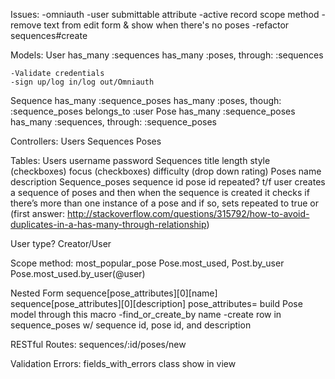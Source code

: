 Issues:
  -omniauth
  -user submittable attribute
  -active record scope method
  -remove text from edit form & show when there's no poses
  -refactor sequences#create


Models:
  User
    has_many :sequences
    has_many :poses, through: :sequences

    -Validate credentials
    -sign up/log in/log out/Omniauth
  Sequence
    has_many :sequence_poses
    has_many :poses, though: :sequence_poses
    belongs_to :user
  Pose
    has_many :sequence_poses
    has_many :sequences, through: :sequence_poses

Controllers:
  Users
  Sequences
  Poses

Tables:
    Users
      username
      password
    Sequences
      title
      length
      style (checkboxes)
      focus (checkboxes)
      difficulty (drop down rating)
    Poses
      name
      description
    Sequence_poses
      sequence id
      pose id
      repeated? t/f
        user creates a sequence of poses and then when the sequence is created
        it checks if there’s more than one instance of a pose and if so, sets
        repeated to true
        or
        (first answer: http://stackoverflow.com/questions/315792/how-to-avoid-duplicates-in-a-has-many-through-relationship)

User type? Creator/User

Scope method:
  most_popular_pose
    Pose.most_used, Post.by_user
    Pose.most_used.by_user(@user)

Nested Form
  sequence[pose_attributes][0][name]
  sequence[pose_attributes][0][description]
  pose_attributes=
    build Pose model through this macro
      -find_or_create_by name
      -create row in sequence_poses w/ sequence id, pose id, and description

RESTful Routes:
  sequences/:id/poses/new

Validation Errors:
  fields_with_errors class
  show in view
